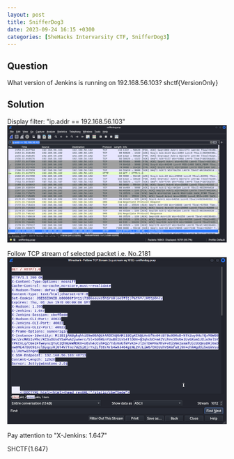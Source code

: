 ```yaml
---
layout: post
title: SnifferDog3
date: 2023-09-24 16:15 +0300
categories: [SheHacks Intervarsity CTF, SnifferDog3]
---
```

## Question
What version of Jenkins is running on 192.168.56.103? shctf{VersionOnly}

## Solution
Display filter: "ip.addr == 192.168.56.103"
![Alt text](/assets/CTFs-main/SIC(AspireCTF)/SnifferDog3/jenkins_packet.png)

Follow TCP stream of selected packet i.e. No.2181
![Alt text](/assets/CTFs-main/SIC(AspireCTF)/SnifferDog3/tcp_stream.png)

Pay attention to "X-Jenkins: 1.647"

SHCTF{1.647}
